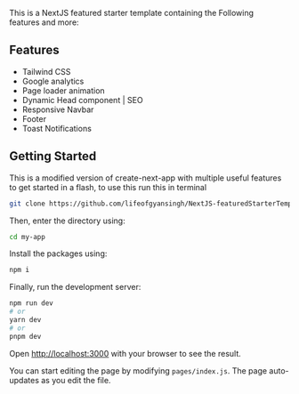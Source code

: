 This is a NextJS featured starter template containing the Following features and more:
## Features

- Tailwind CSS
- Google analytics
- Page loader animation
- Dynamic Head component | SEO
- Responsive Navbar
- Footer
- Toast Notifications


## Getting Started

This is a modified version of create-next-app with multiple useful features to get started in a flash, to use this run this in terminal

```bash
git clone https://github.com/lifeofgyansingh/NextJS-featuredStarterTemplate.git my-app
```

Then, enter the directory using:
```bash
cd my-app
```

Install the packages using:
```bash
npm i
```

Finally, run the development server:

```bash
npm run dev
# or
yarn dev
# or
pnpm dev
```

Open [http://localhost:3000](http://localhost:3000) with your browser to see the result.

You can start editing the page by modifying `pages/index.js`. The page auto-updates as you edit the file.
